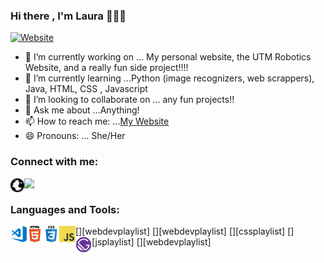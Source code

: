 ### Hi there , I'm Laura 👩🏻‍💻

[![Website]](www.lauramadrid.ca)

- 🔭 I’m currently working on ... My personal website, the UTM Robotics Website, and a really fun side project!!!!
- 🌱 I’m currently learning ...Python (image recognizers, web scrappers), Java, HTML, CSS , Javascript
- 👯 I’m looking to collaborate on ... any fun projects!!
- 💬 Ask me about ...Anything!
- 📫 How to reach me: ...[My Website](www.lauramadrid.ca)
- 😄 Pronouns: ... She/Her

### Connect with me:
[<img align="left"  width="22px" src="https://raw.githubusercontent.com/iconic/open-iconic/master/svg/globe.svg" />][website]
[<img align="left"  width="22px" src="https://cdn.jsdelivr.net/npm/simple-icons@v3/icons/linkedin.svg" />][linkedin]

<br />

### Languages and Tools:
[<img align="left" alt="Visual Studio Code" width="26px" src="https://raw.githubusercontent.com/github/explore/80688e429a7d4ef2fca1e82350fe8e3517d3494d/topics/visual-studio-code/visual-studio-code.png" />][webdevplaylist]
[<img align="left" alt="HTML5" width="26px" src="https://raw.githubusercontent.com/github/explore/80688e429a7d4ef2fca1e82350fe8e3517d3494d/topics/html/html.png" />][webdevplaylist]
[<img align="left" alt="CSS3" width="26px" src="https://raw.githubusercontent.com/github/explore/80688e429a7d4ef2fca1e82350fe8e3517d3494d/topics/css/css.png" />][cssplaylist]
[<img align="left" alt="JavaScript" width="26px" src="https://raw.githubusercontent.com/github/explore/80688e429a7d4ef2fca1e82350fe8e3517d3494d/topics/javascript/javascript.png" />][jsplaylist]
[<img align="left" alt="Gatsby" width="26px" src="https://raw.githubusercontent.com/github/explore/e94815998e4e0713912fed477a1f346ec04c3da2/topics/gatsby/gatsby.png" />][webdevplaylist]


[website]: www.lauramadrid.ca
[linkedin]: https://www.linkedin.com/in/laura-maldonado-madrid-2b6344190/
